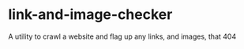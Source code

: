link-and-image-checker
======================

A utility to crawl a website and flag up any links, and images, that 404
